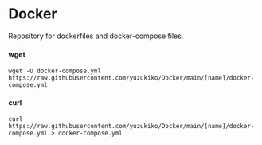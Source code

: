 # Docker
 Repository for dockerfiles and docker-compose files.

#### wget 
```
wget -O docker-compose.yml https://raw.githubusercontent.com/yuzukiko/Docker/main/[name]/docker-compose.yml
```
#### curl
```
curl https://raw.githubusercontent.com/yuzukiko/Docker/main/[name]/docker-compose.yml > docker-compose.yml
```